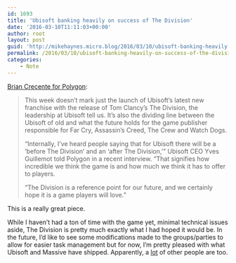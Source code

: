 ```yaml
---
id: 1693
title: 'Ubisoft banking heavily on success of The Division'
date: '2016-03-10T11:11:03+00:00'
author: root
layout: post
guid: 'http://mikehaynes.micro.blog/2016/03/10/ubisoft-banking-heavily.html'
permalink: /2016/03/10/ubisoft-banking-heavily-on-success-of-the-division/
categories:
    - Note
---
```


[Brian Crecente for Polygon](https://www.polygon.com/features/2016/3/8/11179934/ubisoft-division-interview-future-watch-dogs-2):

> This week doesn’t mark just the launch of Ubisoft’s latest new franchise with the release of Tom Clancy’s The Division, the leadership at Ubisoft tell us. It’s also the dividing line between the Ubisoft of old and what the future holds for the game publisher responsible for Far Cry, Assassin’s Creed, The Crew and Watch Dogs.
> 
>  “Internally, I’ve heard people saying that for Ubisoft there will be a ‘before The Division’ and an ‘after The Division,’” Ubisoft CEO Yves Guillemot told Polygon in a recent interview. “That signifies how incredible we think the game is and how much we think it has to offer to players.
> 
>  “The Division is a reference point for our future, and we certainly hope it is a game players will love.”

This is a really great piece.

While I haven’t had a ton of time with the game yet, minimal technical issues aside, The Division is pretty much exactly what I had hoped it would be. In the future, I’d like to see some modifications made to the groups/parties to allow for easier task management but for now, I’m pretty pleased with what Ubisoft and Massive have shipped. Apparently, a [lot](https://www.pcgamer.com/the-division-breaks-ubisoft-sales-records/) of other people are too.